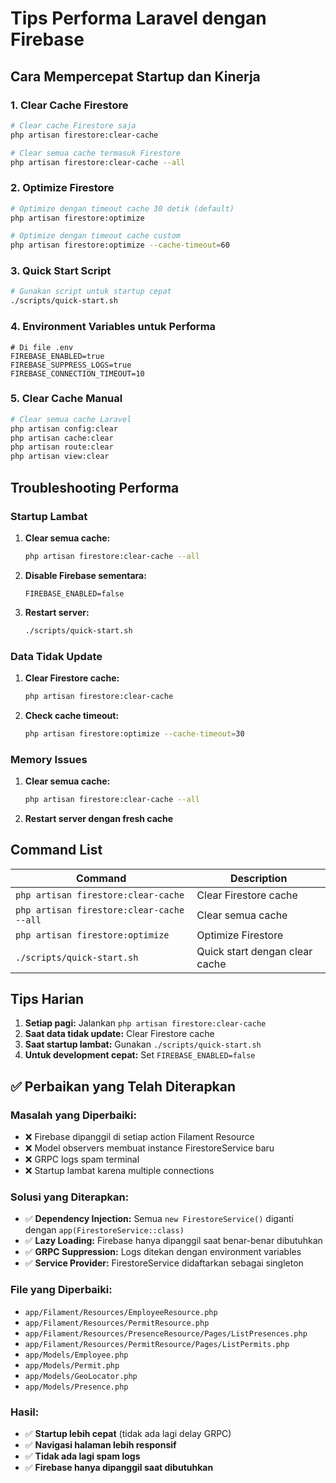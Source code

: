 # Tips Performa Laravel dengan Firebase

## Cara Mempercepat Startup dan Kinerja

### 1. Clear Cache Firestore
```bash
# Clear cache Firestore saja
php artisan firestore:clear-cache

# Clear semua cache termasuk Firestore
php artisan firestore:clear-cache --all
```

### 2. Optimize Firestore
```bash
# Optimize dengan timeout cache 30 detik (default)
php artisan firestore:optimize

# Optimize dengan timeout cache custom
php artisan firestore:optimize --cache-timeout=60
```

### 3. Quick Start Script
```bash
# Gunakan script untuk startup cepat
./scripts/quick-start.sh
```

### 4. Environment Variables untuk Performa
```env
# Di file .env
FIREBASE_ENABLED=true
FIREBASE_SUPPRESS_LOGS=true
FIREBASE_CONNECTION_TIMEOUT=10
```

### 5. Clear Cache Manual
```bash
# Clear semua cache Laravel
php artisan config:clear
php artisan cache:clear
php artisan route:clear
php artisan view:clear
```

## Troubleshooting Performa

### Startup Lambat
1. **Clear semua cache:**
   ```bash
   php artisan firestore:clear-cache --all
   ```

2. **Disable Firebase sementara:**
   ```env
   FIREBASE_ENABLED=false
   ```

3. **Restart server:**
   ```bash
   ./scripts/quick-start.sh
   ```

### Data Tidak Update
1. **Clear Firestore cache:**
   ```bash
   php artisan firestore:clear-cache
   ```

2. **Check cache timeout:**
   ```bash
   php artisan firestore:optimize --cache-timeout=30
   ```

### Memory Issues
1. **Clear semua cache:**
   ```bash
   php artisan firestore:clear-cache --all
   ```

2. **Restart server dengan fresh cache**

## Command List

| Command | Description |
|---------|-------------|
| `php artisan firestore:clear-cache` | Clear Firestore cache |
| `php artisan firestore:clear-cache --all` | Clear semua cache |
| `php artisan firestore:optimize` | Optimize Firestore |
| `./scripts/quick-start.sh` | Quick start dengan clear cache |

## Tips Harian

1. **Setiap pagi:** Jalankan `php artisan firestore:clear-cache`
2. **Saat data tidak update:** Clear Firestore cache
3. **Saat startup lambat:** Gunakan `./scripts/quick-start.sh`
4. **Untuk development cepat:** Set `FIREBASE_ENABLED=false`

## ✅ Perbaikan yang Telah Diterapkan

### **Masalah yang Diperbaiki:**
- ❌ Firebase dipanggil di setiap action Filament Resource
- ❌ Model observers membuat instance FirestoreService baru
- ❌ GRPC logs spam terminal
- ❌ Startup lambat karena multiple connections

### **Solusi yang Diterapkan:**
- ✅ **Dependency Injection:** Semua `new FirestoreService()` diganti dengan `app(FirestoreService::class)`
- ✅ **Lazy Loading:** Firebase hanya dipanggil saat benar-benar dibutuhkan
- ✅ **GRPC Suppression:** Logs ditekan dengan environment variables
- ✅ **Service Provider:** FirestoreService didaftarkan sebagai singleton

### **File yang Diperbaiki:**
- `app/Filament/Resources/EmployeeResource.php`
- `app/Filament/Resources/PermitResource.php`
- `app/Filament/Resources/PresenceResource/Pages/ListPresences.php`
- `app/Filament/Resources/PermitResource/Pages/ListPermits.php`
- `app/Models/Employee.php`
- `app/Models/Permit.php`
- `app/Models/GeoLocator.php`
- `app/Models/Presence.php`

### **Hasil:**
- ✅ **Startup lebih cepat** (tidak ada lagi delay GRPC)
- ✅ **Navigasi halaman lebih responsif**
- ✅ **Tidak ada lagi spam logs**
- ✅ **Firebase hanya dipanggil saat dibutuhkan**

